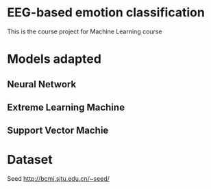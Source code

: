 # EEG-based emotion classification
This is the course project for Machine Learning course
# Models adapted

## Neural Network

## Extreme Learning Machine

## Support Vector Machie

# Dataset 
Seed http://bcmi.sjtu.edu.cn/~seed/
